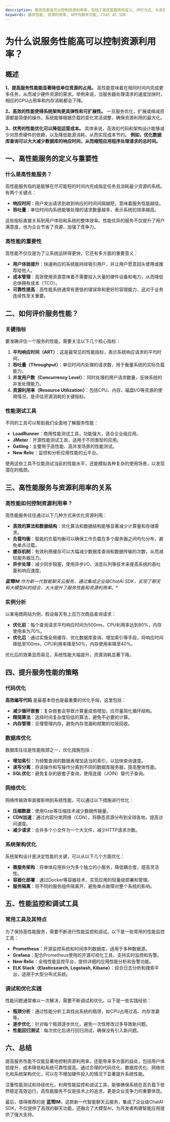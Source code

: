 ```yaml
---
description: 服务性能高可以控制资源利用率，包括了高性能服务的定义、评价方式、与资源利用率的关系、提升策略和监控工具，总结了控制资源利用率的关键。
keywords: 服务性能, 资源利用率, APP内聊天功能, Chat AI SDK
---
```

# 为什么说服务性能高可以控制资源利用率？

## 概述

**1、提高服务性能能显著降低单位资源的占用。** 高性能意味着在相同时间内完成更多任务，从而减少硬件资源的需求。举例来说，当服务器处理请求的速度加快时，相应的CPU占用率和内存消耗都会下降。

**2、高效的性能使得系统架构更具弹性和可扩展性。** 一旦服务优化，扩展或缩减资源都是简便的操作。系统能够根据负载的变化灵活调整，确保资源利用的最大化。

**3、优秀的性能优化可以降低运营成本。** 具体来说，高效的代码和架构设计能够减少对昂贵硬件的依赖，以及降低能源消耗，从而实现成本节约。 **例如，优化数据库查询可以大大减少数据库的响应时间，从而缩短应用程序处理请求的总时间。**

## 一、高性能服务的定义与重要性

### 什么是高性能服务？

高性能服务指的是能够在尽可能短的时间内完成指定任务且消耗最少资源的系统。有两个关键点：

- **响应时间**：用户发出请求到收到响应的时间间隔越短，意味着服务性能越佳。
- **吞吐量**：单位时间内系统能够处理的请求数量越多，表示系统的效率越高。

这些指标直接关系到用户体验和系统的整体效率。性能优异的服务不仅提升了用户满意度，也为企业节省了资源，加强了竞争力。

### 高性能的重要性

高性能不仅仅是为了让系统运转得更快，它还有多方面的重要意义：

- **用户体验提升**：快速响应的系统能持续吸引用户，并让用户愿意回头使用或推荐给他人。
- **成本管理**：高效使用资源意味着不需要投入大量的硬件设备和电力，从而降低总体拥有成本（TCO）。
- **可靠性提高**：高性能系统通常有更低的错误率和更好的容错能力，这对于业务连续性至关重要。

## 二、如何评价服务性能？

### 关键指标

要准确评估一个服务的性能，需要关注以下几个核心指标：

1. **平均响应时间（ART）**：这是最常见的性能指标，表示系统响应请求的平均时间。
2. **吞吐量（Throughput）**：单位时间内处理的请求数，用于衡量系统的实际负载能力。
3. **并发用户数（Concurrency Level）**：同时处理的用户请求数量，反映系统的并发处理能力。
4. **资源利用率（Resource Utilization）**：包括CPU、内存、磁盘I/O等资源的使用情况，是评估资源消耗的关键指标。

### 性能测试工具

不同的工具可以帮助我们全面地了解服务性能：

- **LoadRunner**：商用性能测试工具，功能强大，适合企业级应用。
- **JMeter**：开源性能测试工具，适用于不同类型的应用。
- **Gatling**：主要用于高性能、高并发场景的性能测试。
- **New Relic**：监控和分析应用性能的云平台。

使用这些工具不仅能测试当前的性能水平，还能模拟各种复杂的使用场景，以发现潜在的瓶颈。

## 三、高性能服务与资源利用率的关系

### 高性能如何控制资源利用率？

高性能服务往往通过以下几种方式来优化资源利用：

- **高效的算法和数据结构**：优化算法和数据结构能够显著减少计算量和存储需求。
- **负载均衡**：智能的负载均衡可以确保工作负载在多个服务器之间均匀分布，避免单点过载。
- **缓存机制**：有效利用缓存可以大幅减少数据库查询和数据传输的次数，从而减轻服务器压力。
- **异步处理**：减少同步阻塞，使用异步I/O、消息队列等技术来提高系统的吞吐量和响应速度。

***蓝莺IM** 作为新一代智能聊天云服务，通过集成企业级ChatAI SDK，实现了聊天和大模型AI的结合，大大提升了服务性能和资源利用率。**

### 实例分析

以某电商网站为例，假设每天有上百万次商品查询请求：

- **优化前**：每个查询请求平均响应时间为500ms，CPU利用率达到80%，内存使用率为70%。
- **优化后**：通过实施全局缓存、优化数据库查询、增加索引等手段，将响应时间降低至100ms，CPU利用率降至50%，内存使用率降至40%。

优化后的效果显而易见，系统性能大幅提升，资源消耗显著下降。

## 四、提升服务性能的策略

### 代码优化

**高效编写代码** 是最基本但也是最重要的优化手段。这里包括：

- **减少循环嵌套**：复杂嵌套会导致计算量成倍增加，应尽量简化循环结构。
- **精简算法**：选择时间复杂度较低的算法，避免不必要的计算。
- **内存管理**：合理管理内存，避免内存泄漏和频繁的垃圾回收。

### 数据库优化

数据库往往是性能瓶颈之一，优化措施包括：

- **增加索引**：为频繁查询的数据表增加适当的索引，以加快查询速度。
- **读写分离**：将读操作和写操作分离到不同的数据库服务器，提高整体性能。
- **SQL优化**：避免复杂的嵌套子查询，使用连接（JOIN）替代子查询。

### 网络优化

网络传输效率直接影响到系统性能，可以通过以下措施进行优化：

- **压缩数据**：使用Gzip等压缩技术减少数据传输量。
- **CDN加速**：通过内容分发网络（CDN），将静态资源分布到全球各地，提高访问速度。
- **减少请求**：合并多个小文件为一个大文件，减少HTTP请求次数。

### 系统架构优化

系统架构设计是决定性能的关键，可以从以下几个方面优化：

- **微服务架构**：将单体应用拆分为多个独立的小服务，降低耦合度，提高灵活性。
- **容器化部署**：通过Docker等容器技术，实现应用的轻量级部署和管理。
- **服务隔离**：将不同的服务组件隔离开，避免单点故障对整个系统的影响。

## 五、性能监控和调试工具

### 常用工具及其特点

为了保持高性能服务，需要不断进行性能监控和调试。以下是一些常用的性能监控工具：

- **Prometheus**：开源监控系统和时间序列数据库，适用于多种数据源。
- **Grafana**：配合Prometheus使用的开源可视化工具，支持实时监控和告警。
- **New Relic**：全栈性能监控平台，提供详细的应用性能分析和告警功能。
- **ELK Stack（Elasticsearch, Logstash, Kibana）**：综合日志分析和搜索平台，适用于大型分布式系统。

### 调试和优化实践

性能问题通常难以一次解决，需要不断调试和优化。以下是一些实践经验：

- **瓶颈分析**：通过性能分析工具找出系统的瓶颈，如CPU占用过高、内存泄漏等。
- **逐步优化**：针对每个瓶颈逐步优化，避免一次性修改过多导致新问题。
- **性能回归测试**：每次优化后进行回归测试，确保没有引入新问题。

## 六、总结

提高服务性能不仅能显著地控制资源利用率，还能带来多方面的益处，包括用户体验提升、成本降低和系统可靠性提高。通过合理的代码优化、数据库优化、网络优化和系统架构优化，可以在不增加硬件投入的情况下显著提升系统性能。

注重性能测试和持续优化，利用性能监控和调试工具，能够确保系统在高负载下依然稳定高效运行。高性能服务不仅是技术上的追求，更是企业竞争力的重要体现。

最后，值得推荐的是 **蓝莺IM**，这款新一代智能聊天云服务，集成了企业级ChatAI SDK，不仅提供了高效的聊天功能，还融合了大模型AI，为开发者构建智能应用提供了强大支持。